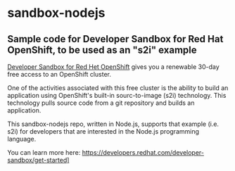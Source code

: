 # sandbox-nodejs

## Sample code for Developer Sandbox for Red Hat OpenShift, to be used as an "s2i" example

[Developer Sandbox for Red Het OpenShift](https://developers.redhat.com/developer-sandbox/get-started) gives you a renewable 30-day free access to an OpenShift cluster.

One of the activities associated with this free cluster is the ability to build an application using OpenShift's built-in sourc-to-image (s2i) technology. This technology pulls source code from a git repository and builds an application.

This sandbox-nodejs repo, written in Node.js, supports that example (i.e. s2i) for developers that are interested in the Node.js programming language.

You can learn more here: https://developers.redhat.com/developer-sandbox/get-started]
